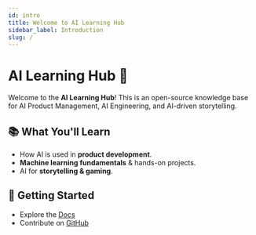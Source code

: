 ```yaml
---
id: intro
title: Welcome to AI Learning Hub
sidebar_label: Introduction
slug: /
---
```


# AI Learning Hub 🚀

Welcome to the **AI Learning Hub**! This is an open-source knowledge base for AI Product Management, AI Engineering, and AI-driven storytelling.

## 📚 What You'll Learn
- How AI is used in **product development**.
- **Machine learning fundamentals** & hands-on projects.
- AI for **storytelling & gaming**.

## 🚀 Getting Started
- Explore the [Docs](/)
- Contribute on [GitHub](https://github.com/vlakmaker/ai-product-storytelling-engineer-roadmap)
